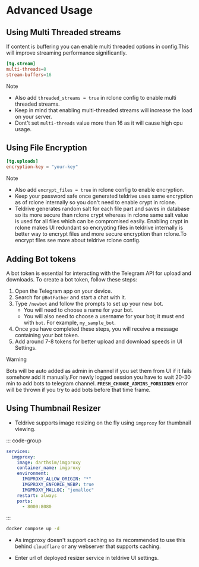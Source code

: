 # Advanced Usage

## Using Multi Threaded streams

If content is buffering you can enable multi threaded options in config.This will improve streaming performance significantly.

```toml
[tg.stream]
multi-threads=8
stream-buffers=16
```
> [!NOTE]  
>- Also add `threaded_streams = true` in rclone config to enable multi threaded streams.
>- Keep in mind that enabling multi-threaded streams will increase the load on your server.
>- Dont't set `multi-threads` value more than 16 as it will cause high cpu usage.

## Using File Encryption

```toml
[tg.uploads]
encryption-key = "your-key"
```

> [!NOTE]
>- Also add `encrypt_files = true` in rclone config to enable encryption.
>- Keep your password safe once generated teldrive uses same encryption as of rclone internally 
so you don't need to enable crypt in rclone.
>- Teldrive generates random salt for each file part and saves in database so its more secure than rclone crypt whereas in rclone same salt value  is used  for all files which can be compromised easily. Enabling crypt in rclone makes UI redundant so encrypting files in teldrive internally is better way to encrypt files and more secure encryption than rclone.To encrypt files see more about teldrive rclone config.

## Adding Bot tokens

A bot token is essential for interacting with the Telegram API for upload and downloads. To create a bot token, follow these steps:

1. Open the Telegram app on your device.
2. Search for `@BotFather` and start a chat with it.
3. Type `/newbot` and follow the prompts to set up your new bot.
   - You will need to choose a name for your bot.
   - You will also need to choose a username for your bot; it must end with `bot`. For example, `my_sample_bot`.
4. Once you have completed these steps, you will receive a message containing your bot token.
5. Add around 7-8 tokens for better upload and download speeds in UI Settings.

> [!WARNING]
> Bots will be auto added as admin in channel if you set them from UI if it fails somehow add it manually.For newly logged session you have to wait 20-30 min to add bots to telegram channel. **`FRESH_CHANGE_ADMINS_FORBIDDEN`** error  will be thrown if you try to add bots before that time frame.

## Using Thumbnail Resizer

- Teldrive supports image resizing on the fly using `imgproxy` for thumbnail viewing.

::: code-group

```yml [docker-compose.yml]
services:
  imgproxy:
    image: darthsim/imgproxy
    container_name: imgproxy
    environment:
      IMGPROXY_ALLOW_ORIGIN: "*"
      IMGPROXY_ENFORCE_WEBP: true
      IMGPROXY_MALLOC: "jemalloc"
    restart: always
    ports:
      - 8000:8080
```
:::

```sh
docker compose up -d
```
- As imgproxy doesn't support caching so its recommended to use this behind `cloudflare` or any webserver that supports caching.

- Enter url of deployed resizer service in teldrive UI settings.
